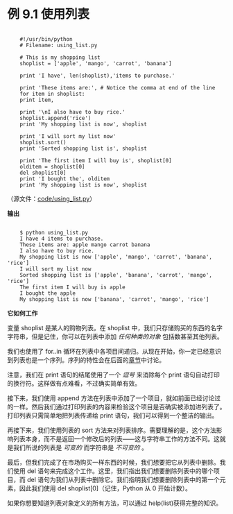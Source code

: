 # 例 9.1 使用列表

```

    #!/usr/bin/python
    # Filename: using_list.py
    
    # This is my shopping list
    shoplist = ['apple', 'mango', 'carrot', 'banana']
    
    print 'I have', len(shoplist),'items to purchase.'
    
    print 'These items are:', # Notice the comma at end of the line
    for item in shoplist:
    print item,
    
    print '\nI also have to buy rice.'
    shoplist.append('rice')
    print 'My shopping list is now', shoplist
    
    print 'I will sort my list now'
    shoplist.sort()
    print 'Sorted shopping list is', shoplist
    
    print 'The first item I will buy is', shoplist[0]
    olditem = shoplist[0]
    del shoplist[0]
    print 'I bought the', olditem
    print 'My shopping list is now', shoplist

```

（源文件：[code/using_list.py](http://woodpecker.org.cn/abyteofpython_cn/chinese/code/using_list.py)）

**输出**

```

    $ python using_list.py
    I have 4 items to purchase.
    These items are: apple mango carrot banana
    I also have to buy rice.
    My shopping list is now ['apple', 'mango', 'carrot', 'banana', 'rice']
    I will sort my list now
    Sorted shopping list is ['apple', 'banana', 'carrot', 'mango', 'rice']
    The first item I will buy is apple
    I bought the apple
    My shopping list is now ['banana', 'carrot', 'mango', 'rice']

```

**它如何工作**

变量 shoplist 是某人的购物列表。在 shoplist 中，我们只存储购买的东西的名字字符串，但是记住，你可以在列表中添加 *任何种类的对象* 包括数甚至其他列表。

我们也使用了 for..in 循环在列表中各项目间递归。从现在开始，你一定已经意识到列表也是一个序列。序列的特性会在后面的[章节](http://woodpecker.org.cn/abyteofpython_cn/chinese/ch09s05.html)中讨论。

注意，我们在 print 语句的结尾使用了一个 *逗号* 来消除每个 print 语句自动打印的换行符。这样做有点难看，不过确实简单有效。

接下来，我们使用 append 方法在列表中添加了一个项目，就如前面已经讨论过的一样。然后我们通过打印列表的内容来检验这个项目是否确实被添加进列表了。打印列表只需简单地把列表传递给 print 语句，我们可以得到一个整洁的输出。

再接下来，我们使用列表的 sort 方法来对列表排序。需要理解的是，这个方法影响列表本身，而不是返回一个修改后的列表——这与字符串工作的方法不同。这就是我们所说的列表是 *可变的* 而字符串是 *不可变的* 。

最后，但我们完成了在市场购买一样东西的时候，我们想要把它从列表中删除。我们使用 del 语句来完成这个工作。这里，我们指出我们想要删除列表中的哪个项目，而 del 语句为我们从列表中删除它。我们指明我们想要删除列表中的第一个元素，因此我们使用 del shoplist[0]（记住，Python 从 0 开始计数）。

如果你想要知道列表对象定义的所有方法，可以通过 help(list)获得完整的知识。
